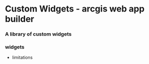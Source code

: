 # Custom Widgets - arcgis web app builder

### A library of custom widgets

  

### widgets

* limitations
